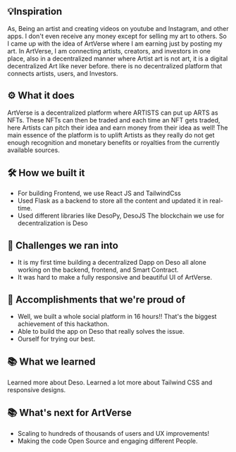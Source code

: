 ## 💡Inspiration
As, Being an artist and creating videos on youtube and Instagram, and other apps. I don't even receive any money except for selling my art to others. So I came up with the idea of ArtVerse where I am earning just by posting my art. In ArtVerse, I am connecting artists, creators, and investors in one place, also in a decentralized manner where Artist art is not art, it is a digital decentralized Art like never before. there is no decentralized platform that connects artists, users, and Investors.

## ⚙ What it does
ArtVerse is a decentralized platform where ARTISTS can put up ARTS as NFTs. These NFTs can then be traded and each time an NFT gets traded, here Artists can pitch their idea and earn money from their idea as well! The main essence of the platform is to uplift Artists as they really do not get enough recognition and monetary benefits or royalties from the currently available sources.

## 🛠 How we built it
- For building Frontend, we use React JS and TailwindCss
- Used Flask as a backend to store all the content and updated it in real-time.
- Used different libraries like DesoPy, DesoJS
The blockchain we use for decentralization is Deso

## 💪 Challenges we ran into
- It is my first time building a decentralized Dapp on Deso all alone working on the backend, frontend, and Smart Contract. 
- It was hard to make a fully responsive and beautiful UI of ArtVerse.

## 📌 Accomplishments that we're proud of
- Well, we built a whole social platform in 16 hours!! That's the biggest achievement of this hackathon.
- Able to build the app on Deso that really solves the issue.
- Ourself for trying our best.

## 📚 What we learned
Learned more about Deso. Learned a lot more about Tailwind CSS and responsive designs.

## 📚 What's next for ArtVerse
- Scaling to hundreds of thousands of users and UX improvements!
- Making the code Open Source and engaging different People.

